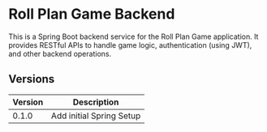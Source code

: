 # Roll Plan Game Backend

This is a Spring Boot backend service for the Roll Plan Game application. It provides RESTful APIs to handle game logic, authentication (using JWT), and other backend operations.

## Versions

| Version | Description              |
|---------|--------------------------|
| 0.1.0   | Add initial Spring Setup |
